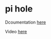 # pi hole

Dcoumentation [here](https://docs.technotim.live/posts/pihole-containerized/)

Video [here](https://www.youtube.com/watch?v=NRe2-vye3ik)